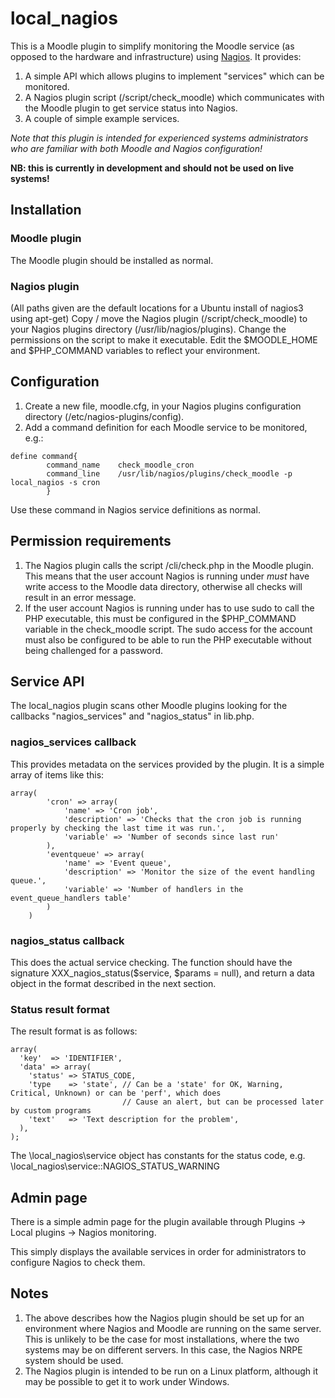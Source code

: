 # local_nagios

This is a Moodle plugin to simplify monitoring the Moodle service (as opposed to the hardware and infrastructure)
using [Nagios](http://www.nagios.org/). It provides:

1. A simple API which allows plugins to implement "services" which can be monitored.
2. A Nagios plugin script (/script/check_moodle) which communicates with the Moodle plugin
   to get service status into Nagios.
3. A couple of simple example services.

*Note that this plugin is intended for experienced systems administrators who are familiar with both Moodle and Nagios configuration!*

**NB: this is currently in development and should not be used on live systems!**

## Installation

### Moodle plugin
The Moodle plugin should be installed as normal.
### Nagios plugin
(All paths given are the default locations for a Ubuntu install of nagios3 using apt-get)
Copy / move the Nagios plugin (/script/check_moodle) to your Nagios plugins directory (/usr/lib/nagios/plugins). Change the permissions on the script to make it executable. Edit the $MOODLE_HOME and $PHP_COMMAND variables to reflect your environment.

## Configuration
1. Create a new file, moodle.cfg, in your Nagios plugins configuration directory (/etc/nagios-plugins/config).
2. Add a command definition for each Moodle service to be monitored, e.g.:

```
define command{
        command_name    check_moodle_cron
        command_line    /usr/lib/nagios/plugins/check_moodle -p local_nagios -s cron
        }
```
Use these command in Nagios service definitions as normal.

## Permission requirements

1. The Nagios plugin calls the script /cli/check.php in the Moodle plugin. This means that the user account Nagios is running under *must* have write access to the Moodle data directory, otherwise all checks will result in an error message.
2. If the user account Nagios is running under has to use sudo to call the PHP executable, this must be configured in the $PHP_COMMAND variable in the check_moodle script. The sudo access for the account must also be configured to be able to run the PHP executable without being challenged for a password.

## Service API

The local_nagios plugin scans other Moodle plugins looking for the callbacks "nagios_services" and "nagios_status" in lib.php.

### nagios_services callback

This provides metadata on the services provided by the plugin. It is a simple array of items like this:

```
array(
        'cron' => array(
            'name' => 'Cron job',
            'description' => 'Checks that the cron job is running properly by checking the last time it was run.',
            'variable' => 'Number of seconds since last run'
        ),
        'eventqueue' => array(
            'name' => 'Event queue',
            'description' => 'Monitor the size of the event handling queue.',
            'variable' => 'Number of handlers in the event_queue_handlers table'
        )
    )
```

### nagios_status callback

This does the actual service checking. The function should have the signature XXX_nagios_status($service, $params = null), and return a data object in the format described in the next section.

### Status result format

The result format is as follows:

```
array(
  'key'  => 'IDENTIFIER',
  'data' => array(
    'status' => STATUS_CODE,
    'type    => 'state', // Can be a 'state' for OK, Warning, Critical, Unknown) or can be 'perf', which does
                         // Cause an alert, but can be processed later by custom programs
    'text'   => 'Text description for the problem',
  ),
);
```

The \local_nagios\service object has constants for the status code, e.g. \local_nagios\service::NAGIOS_STATUS_WARNING

## Admin page

There is a simple admin page for the plugin available through Plugins -> Local plugins -> Nagios monitoring.

This simply displays the available services in order for administrators to configure Nagios to check them.

## Notes

1. The above describes how the Nagios plugin should be set up for an environment where Nagios and Moodle are running on the same server. This is unlikely to be the case for most installations, where the two systems may be on different servers. In this case, the Nagios NRPE system should be used.
2. The Nagios plugin is intended to be run on a Linux platform, although it may be possible to get it to work under Windows.